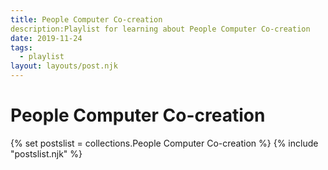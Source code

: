 ```yaml
---
title: People Computer Co-creation
description:Playlist for learning about People Computer Co-creation
date: 2019-11-24
tags:
  - playlist
layout: layouts/post.njk
---
```


# People Computer Co-creation

{% set postslist = collections.People Computer Co-creation %}
{% include "postslist.njk" %}
